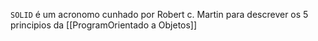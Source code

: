 `SOLID` é um acronomo cunhado por Robert c. Martin para descrever os 5 principios da [[ProgramOrientado a Objetos]]